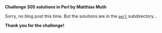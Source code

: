 **Challenge 305 solutions in Perl by Matthias Muth**

Sorry, no blog post this time.
But the solutions are in the [`perl`](perl) subdirectory...

**Thank you for the challenge!**
